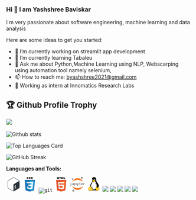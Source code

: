 ### Hi 👋 I am Yashshree Baviskar

<!------------------------------------------------------------------------------------------------------------------>
I m very passionate about software engineering, machine learning and data analysis


Here are some ideas to get you started:

- 🔭 I’m currently working on streamlit app development
- 🌱 I’m currently learning Tabaleu
- 💬 Ask me about Python,Machine Learning using NLP, Webscarping using  automation tool namely selenium, 
- 📫 How to reach me: byashshree2021@gmail.com
- 💼 Working as intern at Innomatics Research Labs
<h2>🏆 Github Profile Trophy</h2>
<img width=800 src="https://github-profile-trophy.vercel.app/?username=UniverseofData&column=9&theme=gruvbox&no-frame=true"/>

![Github stats](https://github-readme-stats.vercel.app/api?username=UniverseofData&theme=highcontrast&show_icons=true&count_private=true)

![Top Languages Card](https://github-readme-stats.vercel.app/api/top-langs/?username=UniverseofData)


![GitHub Streak](https://github-readme-streak-stats.herokuapp.com?user=UniverseofData&theme=neon-palenight&hide_border=true)

**Languages and Tools:**  

<code><img src="https://raw.githubusercontent.com/devicons/devicon/master/icons/bash/bash-original.svg" alt="bash" width="40" height="40"/></code>
<code><img src="https://raw.githubusercontent.com/devicons/devicon/master/icons/css3/css3-original-wordmark.svg" alt="css3" width="40" height="40"/></code>
<code><img src="https://www.vectorlogo.zone/logos/git-scm/git-scm-icon.svg" alt="git" width="40" height="40"/></code>
<code><img src="https://raw.githubusercontent.com/devicons/devicon/master/icons/html5/html5-original-wordmark.svg" alt="html5" width="40" height="40"/></code>
<code><img src="https://raw.githubusercontent.com/devicons/devicon/master/icons/jupyter/jupyter-original-wordmark.svg" alt="Jupyter" width="40" height="40"/></code>
<code><img src="https://raw.githubusercontent.com/devicons/devicon/master/icons/linux/linux-original.svg" alt="linux" width="40" height="40"/></code>
<code><img height="40" src="https://raw.githubusercontent.com/UniverseofData/UniverseofData/master/assets/python.png"></code>
<code><img height="40" src="https://raw.githubusercontent.com/UniverseofData/UniverseofData/master/assets/javascript.png"></code>
<code><img height="40" src="https://raw.githubusercontent.com/UniverseofData/shinokadaUniverseofData/master/assets/php.png"></code>
<code><img height="40" src="https://raw.githubusercontent.com/UniverseofData/UniverseofData/master/assets/visual-studio-code.png"></code>
<code><img height="40" src="https://raw.githubusercontent.com/UniverseofData/UniverseofData/master/assets/vim.png"></code>  
